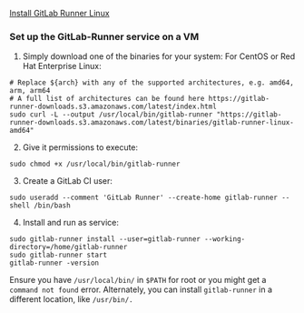 [Install GitLab Runner Linux](https://docs.gitlab.com/runner/install/)

### Set up the GitLab-Runner service on a VM

1. Simply download one of the binaries for your system:
For CentOS or Red Hat Enterprise Linux:
```
# Replace ${arch} with any of the supported architectures, e.g. amd64, arm, arm64
# A full list of architectures can be found here https://gitlab-runner-downloads.s3.amazonaws.com/latest/index.html
sudo curl -L --output /usr/local/bin/gitlab-runner "https://gitlab-runner-downloads.s3.amazonaws.com/latest/binaries/gitlab-runner-linux-amd64"
```

2. Give it permissions to execute:
```
sudo chmod +x /usr/local/bin/gitlab-runner
```

3. Create a GitLab CI user:
```
sudo useradd --comment 'GitLab Runner' --create-home gitlab-runner --shell /bin/bash
```

4. Install and run as service:
```
sudo gitlab-runner install --user=gitlab-runner --working-directory=/home/gitlab-runner
sudo gitlab-runner start
gitlab-runner -version
```

Ensure you have `/usr/local/bin/` in `$PATH` for root or you might get a `command not found` error. Alternately, you can install `gitlab-runner` in a different location, like `/usr/bin/.`
